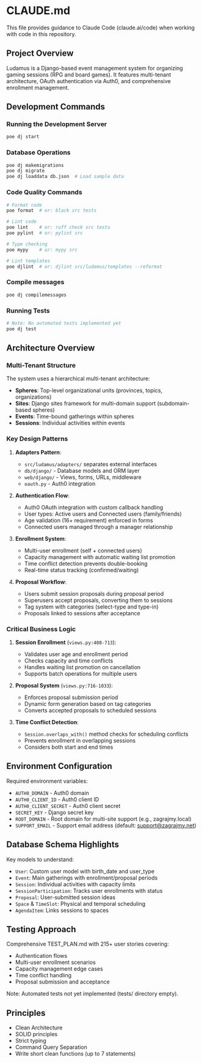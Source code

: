 # CLAUDE.md

This file provides guidance to Claude Code (claude.ai/code) when working with code in this repository.

## Project Overview

Ludamus is a Django-based event management system for organizing gaming sessions (RPG and board games). It features multi-tenant architecture, OAuth authentication via Auth0, and comprehensive enrollment management.

## Development Commands

### Running the Development Server
```bash
poe dj start
```

### Database Operations
```bash
poe dj makemigrations
poe dj migrate
poe dj loaddata db.json  # Load sample data
```

### Code Quality Commands
```bash
# Format code
poe format  # or: black src tests

# Lint code
poe lint    # or: ruff check src tests
poe pylint  # or: pylint src

# Type checking
poe mypy    # or: mypy src

# Lint templates
poe djlint  # or: djlint src/ludamus/templates --reformat
```

### Compile messages

```bash
poe dj compilemessages
```

### Running Tests
```bash
# Note: No automated tests implemented yet
poe dj test
```

## Architecture Overview

### Multi-Tenant Structure
The system uses a hierarchical multi-tenant architecture:
- **Spheres**: Top-level organizational units (provinces, topics, organizations)
- **Sites**: Django sites framework for multi-domain support (subdomain-based spheres)
- **Events**: Time-bound gatherings within spheres
- **Sessions**: Individual activities within events

### Key Design Patterns

1. **Adapters Pattern**: 
   - `src/ludamus/adapters/` separates external interfaces
   - `db/django/` - Database models and ORM layer
   - `web/django/` - Views, forms, URLs, middleware
   - `oauth.py` - Auth0 integration

2. **Authentication Flow**:
   - Auth0 OAuth integration with custom callback handling
   - User types: Active users and Connected users (family/friends)
   - Age validation (16+ requirement) enforced in forms
   - Connected users managed through a manager relationship

3. **Enrollment System**:
   - Multi-user enrollment (self + connected users)
   - Capacity management with automatic waiting list promotion
   - Time conflict detection prevents double-booking
   - Real-time status tracking (confirmed/waiting)

4. **Proposal Workflow**:
   - Users submit session proposals during proposal period
   - Superusers accept proposals, converting them to sessions
   - Tag system with categories (select-type and type-in)
   - Proposals linked to sessions after acceptance

### Critical Business Logic

1. **Session Enrollment** (`views.py:408-713`):
   - Validates user age and enrollment period
   - Checks capacity and time conflicts
   - Handles waiting list promotion on cancellation
   - Supports batch operations for multiple users

2. **Proposal System** (`views.py:716-1033`):
   - Enforces proposal submission period
   - Dynamic form generation based on tag categories
   - Converts accepted proposals to scheduled sessions

3. **Time Conflict Detection**:
   - `Session.overlaps_with()` method checks for scheduling conflicts
   - Prevents enrollment in overlapping sessions
   - Considers both start and end times

## Environment Configuration

Required environment variables:
- `AUTH0_DOMAIN` - Auth0 domain
- `AUTH0_CLIENT_ID` - Auth0 client ID
- `AUTH0_CLIENT_SECRET` - Auth0 client secret
- `SECRET_KEY` - Django secret key
- `ROOT_DOMAIN` - Root domain for multi-site support (e.g., zagrajmy.local)
- `SUPPORT_EMAIL` - Support email address (default: support@zagrajmy.net)

## Database Schema Highlights

Key models to understand:
- `User`: Custom user model with birth_date and user_type
- `Event`: Main gatherings with enrollment/proposal periods
- `Session`: Individual activities with capacity limits
- `SessionParticipation`: Tracks user enrollments with status
- `Proposal`: User-submitted session ideas
- `Space` & `TimeSlot`: Physical and temporal scheduling
- `AgendaItem`: Links sessions to spaces

## Testing Approach

Comprehensive TEST_PLAN.md with 215+ user stories covering:
- Authentication flows
- Multi-user enrollment scenarios
- Capacity management edge cases
- Time conflict handling
- Proposal submission and acceptance

Note: Automated tests not yet implemented (tests/ directory empty).

## Principles

- Clean Architecture
- SOLID principles
- Strict typing
- Command Query Separation
- Write short clean functions (up to 7 statements)
